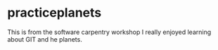 # practiceplanets
This is from the software carpentry workshop
I really enjoyed learning about GIT and he planets.
